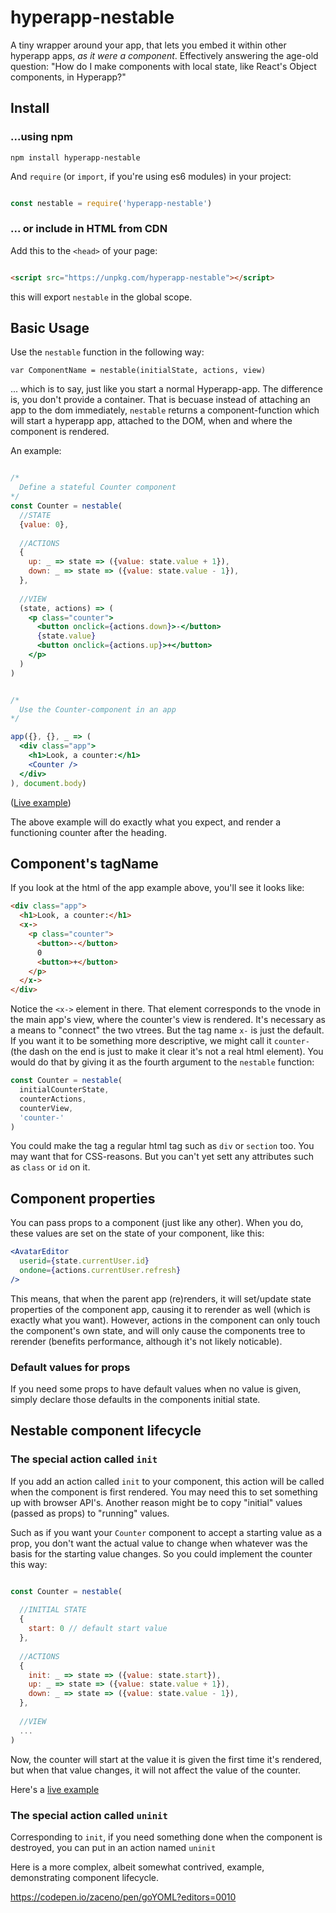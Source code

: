 
# hyperapp-nestable

A tiny wrapper around your app, that lets you embed it within other hyperapp apps, *as it were a component*. Effectively answering the age-old question: "How do I make components with local state, like React's Object components, in Hyperapp?"

## Install

### ...using npm

```
npm install hyperapp-nestable
```

And `require` (or `import`, if you're using es6 modules) in your project:

```js

const nestable = require('hyperapp-nestable')

```

### ... or include in HTML from CDN

Add this to the `<head>` of your page:

```html

<script src="https://unpkg.com/hyperapp-nestable"></script>

```

this will export `nestable` in the global scope.

## Basic Usage

Use the `nestable` function in the following way:

```
var ComponentName = nestable(initialState, actions, view)
```

... which is to say, just like you start a normal Hyperapp-app. The difference is, you don't provide a container. That is becuase instead of attaching an app to the dom immediately, `nestable` returns a component-function which will start a hyperapp app, attached to the DOM, when and where the component is rendered.

An example:

```jsx

/*
  Define a stateful Counter component
*/
const Counter = nestable(
  //STATE
  {value: 0},
  
  //ACTIONS
  {
    up: _ => state => ({value: state.value + 1}),
    down: _ => state => ({value: state.value - 1}),
  },
  
  //VIEW
  (state, actions) => (
    <p class="counter">
      <button onclick={actions.down}>-</button>
      {state.value}
      <button onclick={actions.up}>+</button>
    </p>
  )
)


/*
  Use the Counter-component in an app
*/

app({}, {}, _ => (
  <div class="app">
    <h1>Look, a counter:</h1>
    <Counter />
  </div>
), document.body)

```

([Live example](https://codepen.io/zaceno/pen/eygwdV))

The above example will do exactly what you expect, and render a functioning counter after the heading.

## Component's tagName

If you look at the html of the app example above, you'll see it looks like:

```html
<div class="app">
  <h1>Look, a counter:</h1>
  <x->
    <p class="counter">
      <button>-</button>
      0
      <button>+</button>
    </p>
  </x->
</div>
```

Notice the `<x->` element in there. That element corresponds to the vnode in the main app's view, where the counter's view is rendered. It's necessary as a means to "connect" the two vtrees. But the tag name `x-` is just the default. If you want it to be something more descriptive, we might call it `counter-` (the dash on the end is just to make it clear it's not a real html element). You would do that by giving it as the fourth argument to the `nestable` function:

```js
const Counter = nestable(
  initialCounterState,
  counterActions,
  counterView,
  'counter-'
)
```

You could make the tag a regular html tag such as `div` or `section` too. You may want that for CSS-reasons. But you can't yet sett any attributes such as `class` or `id` on it.

## Component properties

You can pass props to a component (just like any other). When you do, these values are set on the state of your component, like this:

```jsx
<AvatarEditor
  userid={state.currentUser.id}
  ondone={actions.currentUser.refresh}
/>
```

This means, that when the parent app (re)renders, it will set/update state properties of the component app, causing it to rerender as well (which is exactly what you want). However, actions in the component can only touch the component's own state, and will only cause the components tree to rerender (benefits performance, although it's not likely noticable).

### Default values for props
If you need some props to have default values when no value is given, simply declare those defaults in the components initial state.

## Nestable component lifecycle

### The special action called `init`

If you add an action called `init` to your component, this action will be called when the component is first rendered. You may need this to set something up with browser API's. Another reason might be to copy "initial" values (passed as props) to "running" values.

Such as if you want your `Counter` component to accept a starting value as a prop, you don't want the actual value to change when whatever was the basis for the starting value changes. So you could implement the counter this way:

```js

const Counter = nestable(
  
  //INITIAL STATE
  {
    start: 0 // default start value
  },
  
  //ACTIONS
  {
    init: _ => state => ({value: state.start}),
    up: _ => state => ({value: state.value + 1}),
    down: _ => state => ({value: state.value - 1}),
  },
  
  //VIEW
  ...
)
```

Now, the counter will start at the value it is given the first time it's rendered, but when that value changes, it will not affect the value of the counter.

Here's a [live example](https://codepen.io/zaceno/pen/ypMLPp)

### The special action called `uninit`

Corresponding to `init`, if you need something done when the component is destroyed, you can put in an action named `uninit`

Here is a more complex, albeit somewhat contrived, example, demonstrating component lifecycle.

https://codepen.io/zaceno/pen/goYOML?editors=0010
